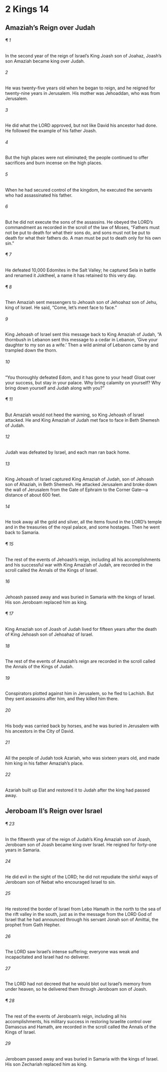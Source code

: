 # 2 Kings 14
## Amaziah’s Reign over Judah
###### ¶ 1
In the second year of the reign of Israel’s King Joash son of Joahaz, Joash’s son Amaziah became king over Judah.
###### 2
He was twenty-five years old when he began to reign, and he reigned for twenty-nine years in Jerusalem. His mother was Jehoaddan, who was from Jerusalem.
###### 3
He did what the LORD approved, but not like David his ancestor had done. He followed the example of his father Joash.
###### 4
But the high places were not eliminated; the people continued to offer sacrifices and burn incense on the high places.
###### 5
When he had secured control of the kingdom, he executed the servants who had assassinated his father.
###### 6
But he did not execute the sons of the assassins. He obeyed the LORD’s commandment as recorded in the scroll of the law of Moses, “Fathers must not be put to death for what their sons do, and sons must not be put to death for what their fathers do. A man must be put to death only for his own sin.”
###### ¶ 7
He defeated 10,000 Edomites in the Salt Valley; he captured Sela in battle and renamed it Joktheel, a name it has retained to this very day.
###### ¶ 8
Then Amaziah sent messengers to Jehoash son of Jehoahaz son of Jehu, king of Israel. He said, “Come, let’s meet face to face.”
###### 9
King Jehoash of Israel sent this message back to King Amaziah of Judah, “A thornbush in Lebanon sent this message to a cedar in Lebanon, ‘Give your daughter to my son as a wife.’ Then a wild animal of Lebanon came by and trampled down the thorn.
###### 10
“You thoroughly defeated Edom, and it has gone to your head! Gloat over your success, but stay in your palace. Why bring calamity on yourself? Why bring down yourself and Judah along with you?”
###### ¶ 11
But Amaziah would not heed the warning, so King Jehoash of Israel attacked. He and King Amaziah of Judah met face to face in Beth Shemesh of Judah.
###### 12
Judah was defeated by Israel, and each man ran back home.
###### 13
King Jehoash of Israel captured King Amaziah of Judah, son of Jehoash son of Ahaziah, in Beth Shemesh. He attacked Jerusalem and broke down the wall of Jerusalem from the Gate of Ephraim to the Corner Gate—a distance of about 600 feet.
###### 14
He took away all the gold and silver, all the items found in the LORD’s temple and in the treasuries of the royal palace, and some hostages. Then he went back to Samaria.
###### ¶ 15
The rest of the events of Jehoash’s reign, including all his accomplishments and his successful war with King Amaziah of Judah, are recorded in the scroll called the Annals of the Kings of Israel.
###### 16
Jehoash passed away and was buried in Samaria with the kings of Israel. His son Jeroboam replaced him as king.
###### ¶ 17
King Amaziah son of Joash of Judah lived for fifteen years after the death of King Jehoash son of Jehoahaz of Israel.
###### 18
The rest of the events of Amaziah’s reign are recorded in the scroll called the Annals of the Kings of Judah.
###### 19
Conspirators plotted against him in Jerusalem, so he fled to Lachish. But they sent assassins after him, and they killed him there.
###### 20
His body was carried back by horses, and he was buried in Jerusalem with his ancestors in the City of David.
###### 21
All the people of Judah took Azariah, who was sixteen years old, and made him king in his father Amaziah’s place.
###### 22
Azariah built up Elat and restored it to Judah after the king had passed away.
## Jeroboam II’s Reign over Israel
###### ¶ 23
In the fifteenth year of the reign of Judah’s King Amaziah son of Joash, Jeroboam son of Joash became king over Israel. He reigned for forty-one years in Samaria.
###### 24
He did evil in the sight of the LORD; he did not repudiate the sinful ways of Jeroboam son of Nebat who encouraged Israel to sin.
###### 25
He restored the border of Israel from Lebo Hamath in the north to the sea of the rift valley in the south, just as in the message from the LORD God of Israel that he had announced through his servant Jonah son of Amittai, the prophet from Gath Hepher.
###### 26
The LORD saw Israel’s intense suffering; everyone was weak and incapacitated and Israel had no deliverer.
###### 27
The LORD had not decreed that he would blot out Israel’s memory from under heaven, so he delivered them through Jeroboam son of Joash.
###### ¶ 28
The rest of the events of Jeroboam’s reign, including all his accomplishments, his military success in restoring Israelite control over Damascus and Hamath, are recorded in the scroll called the Annals of the Kings of Israel.
###### 29
Jeroboam passed away and was buried in Samaria with the kings of Israel. His son Zechariah replaced him as king.
